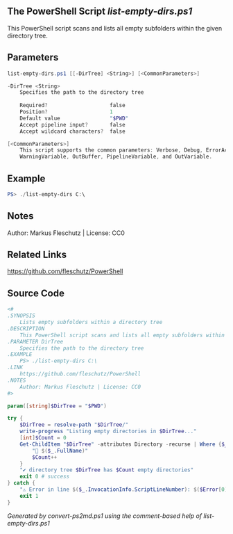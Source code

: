 ## The PowerShell Script *list-empty-dirs.ps1*

This PowerShell script scans and lists all empty subfolders within the given directory tree.

## Parameters
```powershell
list-empty-dirs.ps1 [[-DirTree] <String>] [<CommonParameters>]

-DirTree <String>
    Specifies the path to the directory tree
    
    Required?                    false
    Position?                    1
    Default value                "$PWD"
    Accept pipeline input?       false
    Accept wildcard characters?  false

[<CommonParameters>]
    This script supports the common parameters: Verbose, Debug, ErrorAction, ErrorVariable, WarningAction, 
    WarningVariable, OutBuffer, PipelineVariable, and OutVariable.
```

## Example
```powershell
PS> ./list-empty-dirs C:\

```

## Notes
Author: Markus Fleschutz | License: CC0

## Related Links
https://github.com/fleschutz/PowerShell

## Source Code
```powershell
<#
.SYNOPSIS
	Lists empty subfolders within a directory tree
.DESCRIPTION
	This PowerShell script scans and lists all empty subfolders within the given directory tree.
.PARAMETER DirTree
	Specifies the path to the directory tree
.EXAMPLE
	PS> ./list-empty-dirs C:\
.LINK
	https://github.com/fleschutz/PowerShell
.NOTES
	Author: Markus Fleschutz | License: CC0
#>

param([string]$DirTree = "$PWD")

try {
	$DirTree = resolve-path "$DirTree/"
	write-progress "Listing empty directories in $DirTree..."
	[int]$Count = 0
	Get-ChildItem "$DirTree" -attributes Directory -recurse | Where {$_.GetFileSystemInfos().Count -eq 0} | ForEach-Object {
		"📂 $($_.FullName)"
		$Count++
	}
	"✔️ directory tree $DirTree has $Count empty directories" 
	exit 0 # success
} catch {
	"⚠️ Error in line $($_.InvocationInfo.ScriptLineNumber): $($Error[0])"
	exit 1
}
```

*Generated by convert-ps2md.ps1 using the comment-based help of list-empty-dirs.ps1*
